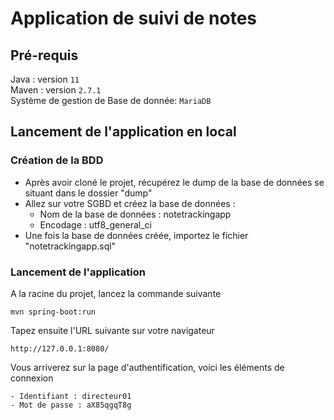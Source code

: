 # Application de suivi de notes

## Pré-requis
Java : version `11` <br>
Maven : version `2.7.1` <br>
Système de gestion de Base de donnée: `MariaDB` <br>

## Lancement de l'application en local

### Création de la BDD
- Après avoir cloné le projet, récupérez le dump de la base de données se situant dans le dossier "dump"
- Allez sur votre SGBD et créez la base de données : 
  - Nom de la base de données : notetrackingapp
  - Encodage : utf8_general_ci
- Une fois la base de données créée, importez le fichier "notetrackingapp.sql"

### Lancement de l'application
A la racine du projet, lancez la commande suivante
```shell
mvn spring-boot:run
```
Tapez ensuite l'URL suivante sur votre navigateur
```shell
http://127.0.0.1:8080/
```
Vous arriverez sur la page d'authentification, voici les éléments de connexion
```shell
- Identifiant : directeur01
- Mot de passe : aX85qgqT8g
```